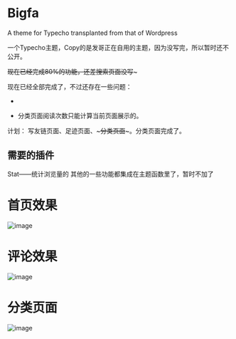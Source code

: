 # Bigfa
A theme for Typecho transplanted from that of Wordpress

一个Typecho主题，Copy的是发哥正在自用的主题，因为没写完，所以暂时还不公开。

~~现在已经完成80%的功能，还差搜索页面没写~~~

现在已经全部完成了，不过还存在一些问题：

- ~~~分类页面文章数目只能计算当前页面展示的~~~ 现在搞定了
- 分类页面阅读次数只能计算当前页面展示的。

计划：
写友链页面、足迹页面、~~~分类页面~~~。分类页面完成了。


## 需要的插件
Stat——统计浏览量的
其他的一些功能都集成在主题函数里了，暂时不加了

# 首页效果
![image](https://github.com/JohnStinky/Bigfa/raw/master/screenshot1.png)

# 评论效果
![image](https://github.com/JohnStinky/Bigfa/raw/master/screenshot2.png)

# 分类页面
![image](https://github.com/JohnStinky/Bigfa/raw/master/screenshot3.png)
